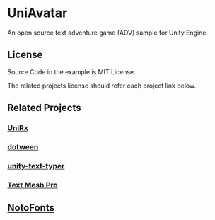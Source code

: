 # UniAvatar

An open source text adventure game (ADV) sample for Unity Engine.

## License

Source Code in the example is MIT License.

The related projects license should refer each project link below.

## Related Projects

### [UniRx](https://github.com/neuecc/UniRx)

### [dotween](https://github.com/Demigiant/dotween)

### [unity-text-typer](https://github.com/redbluegames/unity-text-typer)

### [Text Mesh Pro](https://docs.unity3d.com/Packages/com.unity.textmeshpro@2.0/manual/index.html)

## [NotoFonts](https://www.google.com/get/noto/)
